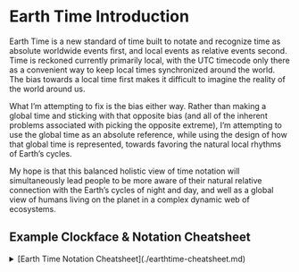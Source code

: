 # Earth Time Introduction

Earth Time is a new standard of time built to notate and recognize time as absolute worldwide events first, and local events as relative events second. Time is reckoned currently primarily local, with the UTC timecode only there as a convenient way to keep local times synchronized around the world. The bias towards a local time first makes it difficult to imagine the reality of the world around us.

What I’m attempting to fix is the bias either way. Rather than making a global time and sticking with that opposite bias (and all of the inherent problems associated with picking the opposite extreme), I’m attempting to use the global time as an absolute reference, while using the design of how that global time is represented, towards favoring the natural local rhythms of Earth’s cycles.

My hope is that this balanced holistic view of time notation will simultaneously lead people to be more aware of their natural relative connection with the Earth’s cycles of night and day, and well as a global view of humans living on the planet in a complex dynamic web of ecosystems.

## Example Clockface & Notation Cheatsheet

<details>
<summary>[Earth Time Notation Cheatsheet](./earthtime-cheatsheet.md)</summary>
<br>
Name | Notation | Example | Explanation
--- | --- | --- | ---
Global Time | `@` | `@045` or `@45` | The number of beats since midnight ETO
Day | `:` | `:005` or `:5` | The number of days after the SS containing day ETO
Year | `!` | `!2015` | The number of solar years since Christ’s birth ETO
Smaller Beat Denominations | `.` | `@045.27` or `@45.27` | Denotes infinitely smaller denominations of beats
Midnight | `*` | `*837` | The relative midnight (in beats) based on your location from ETO
Sunrise | `^` | `^109` | The relative sunrise (in beats) based on your location from ETO
Midday | `#` | `#337` | The relative midday (in beats) based on your location from ETO
Sunset | `-` | `-560` | The relative sunset (in beats) based on your location from ETO
Wake Time | `{` | `{123` | The global time you wake up
Bed Time | `}` | `}159` | The global time you go to bed
Southern Solstice | `ss` | `ss` = `:0` in `!2015` | The moment when the sun is at the most southern point in relation to Earth (represented in days). The first day of Winter in the northern hemisphere.
Mid-Southern Solstice | `mss` | `mss` = `:46` in `!2015` | The halfway point between the southern solstice and northward equinox (represented in days)
Northward Equinox | `ne` | `ne` = `:91` in `!2015` | When the sun is travelling northward and crosses the equator (represented in days) The first day of Spring in the northern hemisphere.
Mid-Northward Equinox | `mne` | `mne` = `:137` in `!2015` | The halfway point between the northward equinox and northern solstice (represented in days)
Northern Solstice | `ns` | `ms` = `:182` in `!2015` | The moment when the sun is at the most northern point in relation to Earth (represented in days) The first day of Summer in the northern hemisphere.
Mid-Northern Solstice | `mns` | `mns` = `:228` in `!2015` | The halfway point between the northern solstice and southward equinox (represented in days)
Southward Equinox | `se` | `se` = `:274` in `!2015` | When the sun is traveling southward and crosses the equator (represented in days) The first day of Autumn in the northern hemisphere.
Mid-Southward Equinox | `mse` | `mse` = `:319` in `!2015` | The halfway point between the southward equinox and southern solstice (represented in days)
Relative Time Mark | `\|` | `^\|@52\|`<br>`\|@20\|@`<br>`:\|:30\|`<br>`\|:19\|mss`<br>`@\|!1:15@32\|`<br>`:159\|:5\|` | 52 beats after sunrise<br>20 beats before current time<br>30 days after current day<br>19 days before mid-southern solstice<br>1 year, 15 days, 32 beats from now<br>5 days after my birthday (the 159th day)
Absolute Time | | `!2015:287@008` | Year: 2015<br>Day: 287<br>Beat: 008
Time Duration | `%` | `@53%`<br>`:16%`<br>`!12%`<br>`!27:157%` | 53 beats long<br>16 days long<br>12 years long<br>My current age
<details>

![Earth Time Clockface](images/EarthTime-Clockface.jpg)

### Time Read From Solar Events

Each day is a fluctuating cycle of sunsight and sunclipse. Due to the necessarily imperfect orbit of Earth around the Sun, the length of each day is approximately 24 hours in length, with a margin of error of ~1 second. This error compounds to an approximate 30-500 second difference every year, depending on the year. Such fluctuations wreak havoc on our rigid Gregorian calendar with its unmoving day-length, which was originally based on convenient averages ([Wikipedia](https://en.wikipedia.org/wiki/Gregorian_calendar#Accuracy)). Adjustments such as the leap year, and unnatural delineations keep the system going, but are really just patches to an already non-optimal system.

#### Earth Time Influences

Earth Time takes cues from the [French Decimal](https://en.wikipedia.org/wiki/Decimal_time) system, as well as the [Internet Swatch Time](https://en.wikipedia.org/wiki/Swatch_Internet_Time) system, primarily focusing on a simpler to comprehend base ten segregation of time. Each day is broken into 1000 "beats" (denoted by a preceding `@` symbol i.e. `@1000`), which is then broken into as many smaller denominations as required, such as decibeats (.1), centibeats (.01), millibeats (.001), and so on.

Because each day inherently differs in length, rather than lasting an exact 1440 minutes (or a clean 86400 seconds), the length of each beat fluctuates in absolute value on a day-to-day basis to evenly divide the exact number of seconds actually occurring within that day into 1000 even beats. This inherently means that, in actuality, the beat unit denotes different amounts of time based on the current cycles that the Earth presents. The length of 1 beat fluctuates on a day to day basis, unlike a single minute which is the same amount of time regardless of length of day.

The issue of maintaining an accurate measurement of time on a day-to-day basis is solved by using the SI standard of time, the second, as its base conversion point. This constant acts as an absolute anchor with which the relative time can be based. Specifically, the UNIX standard of time, with its limitless non-cyclical accounting of time, acts as an absolute value in time throughout the foreseeable future history. Each second, because there is no upward limit, acts as a specific marker in time. Any date, down to the second, can be derived from the single standardized string of characters that represent UNIX time.

#### Global Solar Events (GSE)

Having such a fine resolution non-cyclical absolute time allows us to accurately account for the length of time world-wide absolute events occur. The list of these world-wide events is not long, and act as the basis of marking major events. They are as follows:

Global Solar Event | Notation | Explanation
--- | --- | ---
Southern Solstice | `ss` | The moment when the sun is at the most southern point in relation to Earth
Northward Equinox | `ne` | When the sun in traveling northward and crosses the equator
Northern Solstice | `ns` | When the sun is at the most northern point in relation to Earth
Southward Equinox | `se` | When the sun is traveling southward and crosses the equator

Note the neutral references to sun location, rather than seasonal interpretations. Because these are global solar events (GSEs) that the entire earth experiences at once, referring to them in relative locational terms would defeat the purpose of a global Earth reckoning of time.

Because the majority of the earth marks each new year as occurring somewhere around the Southern Solstice `ss` (~Dec. 21), the Earth Time New Year occurs during the UNIX time second that the Southern Solstice global solar event occurs. The length of the year is demarcated by the exact time (in UNIX seconds) that it takes for the earth to complete one entire orbit around the sun, returning to its cyclical moment of the next Southern Solstice. Each year differs in length by any number of seconds, but because the length of each beat is dynamically flexible, based on the absolute value of seconds, no problems arise (such as leap year) that require manual patching for consistency.

The remaining three global solar events, `ne`, `ns`, and `se`, respectively, are calculated out and UNIX values are assigned to their events. These events mark the beginnings of the relative seasons in each hemisphere, and will continue to do so the Earth Time as well. However, the events themselves will officially be referred to as their global names rather than their local seasons. “When is the first day of Autumn?” “It starts on Southward Equinox.”

Because each global solar event has a pre-calculated occurrence, the exact amount of UNIX time between each event is known and can be used to assign relative Earth Time units to denote their occurrence. Each global solar event fluctuates in small margins from year to year, so each global solar event is accurately calculated out from the actual event occurrence, rather than its lower resolution day. However, for convenience sake, the day that contains the global solar event does become the container that the event is referred to. `ss` becomes `:0`, `ne` becomes ~`:91`, `ns` is ~`:182`, and the `se` is ~`:274`, based on the actual alignment of the earth that year.

Breaking up the year into its four global solar events, while acting as a sort of constant reference to the position of the earth around the sun, is so large a resolution that it becomes not useful in day to day life. Especially since we are currently used to a 12 month Gregorian calendar, where each month is approximately 30 days long. This makes earth Earth Time “month” approximately three months long. While doable, it is not efficient for making the adjustment from the Gregorian calendar system to the Earth Time system. Because of this problem, some simple division can be employed to mark relative times between the absolute global solar events.

By dividing the relative UNIX seconds between each global solar event in half, we are given faux-absolute events that occur exactly halfway between each global solar event, arbitrarily creating four new global events to complement the naturally occurring global solar events. (It occurs to me that each global solar event could be divided into three equal parts, effectively creating an exact equivalent of Gregorian calendar’s months, but this has not yet been explored.) Each one is given a neutral name that denotes the sun’s position in relation to the earth. For example:

Global Solar Event | Name | Day of The Year
--- | --- | ---
Southern Solstice | `ss` | `:0`
Mid-Southern Solstice | `mss` | ~`:46`
Northward Equinox | `ne` | ~`:91`
Mid-Northward Equinox | `mne` | ~`:137`
Northern Solstice | `ns` | ~`:182`
Mid-Northern Solstice | `mns` | ~`:228`
Southward Equinox | `se` | ~`:274`
Mid-Southward Equinox | `mse` | ~`:319`

This level of detail arbitrarily breaks down the entirety of the year into eight ~46 day-long events. A more useful scale for chunking, and still simple enough to not complicate the amount of detail needed to represent the current relative time throughout the year. As before, each event is represented by the containing day in which the event occurs.

#### Local Solar Events (LSE)

At this point, as we transition out of dates into the smaller resolution of time, it becomes important to note that events occur at a fixed moment in time, rather than arbitrarily filling up pre-defined blocks of time. For example, the “First Day Of Summer” is, in actuality, the day that contains the global solar event of the Northern Solstice if you’re currently living in the northern hemisphere. So such events should, for sake of clarity and understanding, be referred to as moments in time, rather than filling up man-made pre-defined days. I have no problem with devoting an entire day (or whatever arbitrary length of time) to celebration of any given event, but the event itself occurs at a specific time, and that specific UNIX second is the unit in which that event officially occurs.

Essentially, this simultaneously fosters a global acceptance that events occur at one specific time world-wide, as well as allowing people to celebrate that event during the start and finish of whatever container they wish to wrap around that specific event. It fosters an absolute understanding as well as a cultural or individual freedom to choose how to react. Trust of people based on absolute facts.

The concept of what denotes the most apparent part of the calendar, the day, is different than what is currently done, and requires something of a paradigm shift. Though, it makes sense once the rationale is explained.

If the four global solar events (the quarterly position of the earth in its orbit around the sun) are the measurement of the year, then using the rotation of the earth in relation to the sun as the measurement of the day makes most sense. However, the way we currently measure time is not based on the exact rotation of the earth, but rather a convenient simplification based on acceptance of the UTC and its mostly nonsensical political breakdown of timezones. While more useful than any other time accounting system in recorded history, it leaves much to be desired.

#### Night & Day

Looking to nature again, we find two events that we as humans understand as actually separating one day from the other. The beginning of night and the beginning of day, or sunrise and sunset. These two events, while not _global_ solar events, are still solar events on a local scale. This makes a distinction between two kinds of solar events. Global solar events (GSE), which the whole world experiences at once, and is used to calculate the cycle of the year. And the "local solar events" (LSE), which only a portion of the world experiences at a time relative to the earth’s current rotation in relation to the sun.

These two kinds of solar events act as absolute values within their respective global or local cycles. The important distinction to be made here is that both occur in parallel to each other, and influence each other, but they are two separate systems. Days are not a smaller increment of years. The number of times the earth spins on its local axis is not connected to the amount of time it takes for the earth to orbit around the sun. While the two rates are nearly fixed constants, making them seem to be causal, they are in fact correlational, and fluctuate in number of absolute seconds UNIX from cycle to cycle. This is the real paradigm shift in understanding the rationale behind the nature of distinguishing between the GSE and LSE as the two individual but interconnected systems for reckoning the holistic nature of Earth Time.

The interesting difference in nature between the two kinds of solar events is that while GSEs have four nearly equal ratios between events, all of which are relatively easy to calculate (`ss`, `ne`, `ns`, `se`), with LSEs we aren’t so lucky.

LSEs only have two easily measurable events, sunrise and sunset, neither of which are absolute times with which the start of the day can be pegged to, considering that the length of daylight is different depending on the relative location of the sun in its global cycle. Instead some relative math needs to be done to find the halfway points between the calculable sunrise and sunset.

Because the LSEs are given unique timestamps in UNIX time, we assign an official arbitrary "local event" (LE) to the two halfway points between the respective LSEs. The distinction here is the difference between absolute facts such as the exact starting time of Nautical Twilight (LSE) vs. times added for convenience based on those solar events i.e. Midnight (LE) is the calculated halfway point between Sunclipse and Sunsight.

This gives us four distinct times each day-cycle against which all other daily times are calculated. They are:

Local Solar Event | Notation | Explanation | Time
--- | --- | --- | ---
Midnight | `*` | The arbitrary LE occurring halfway between the previous sunset and the upcoming sunrise | This becomes the start of a new day cycle, becoming `@000`
Sunrise | `^` | The absolute LSE of when the sun is 18 degrees above the eastern horizon. | The absolute `@time` fluctuates based on time of the year
Midday | `#` | The arbitrary LE occurring halfway between the current day’s sunrise and upcoming sunset. | In relation to the opposing midnight, this occurs `@500`<br><br>There can be very small fluctuations in this number, but they are often very minor and occur simply because of the sine wave nature of the yearly cycle. The largest fluctuations occur around the mid-solar events, as those are the times with the greatest change in relative daylight. The effects are more pronounced the closer the physical location to the poles
Sunset | `-` | The absolute LSE of when the sun remains 18 degrees above the western horizon. | The absolute `@time` fluctuates based on time of year

#### Relative Local Solar Events

In accordance with the goals of Earth Time, which is to first create an absolute global time, and then make it understood and relatable to the natural rhythms of the earth second, but in a balanced way, this clean demarcation of time only works for one physical location on the planet. All other local times are relative based off of that location.

The location where time “originates” (Earth Time’s equivalent to the UTC -000 in Greenwich village), is the **Pacific Pole of Inaccessibility** ([48°52.6′S 123°23.6′W](https://goo.gl/maps/uLKnKCU5Zrw)). This is the single point on earth furthest from any land mass. At approximately 1600 miles from any land mass, this is the furthest point from any political party, removing any potential superiority that living close to the origin of time could foster. It is the most neutral physical location on Earth.

All times, then, are calculated based on the global time which originates from this point. Rather than using politically arbitrary timezones to shift the amount of time from the UTC time origin, the Earth Time shifting is based on the exact location relative to the Origin.

To be a little less abstract, because every point on earth has different times for sunrise and sunset, which are used to calculate the start of each day, then the start of each day changes based on your exact location on the planet. Earth Time’s goals dictate that we should be using a global time to mark absolute times, but that also foster the natural cycles of the earth’s cycles.

As such, the origin simply exists to give the Local Solar events a kind of cyclical measuring stick, and how those measurements are interpreted is entirely dependent on the current location in which you currently stand.

For example, while `@000` marks midnight at the point of origin, `@000` means something completely different in another location. In Austin, TX., midnight occurs `@837`, and by extension, midday occurs `@337`. These times are constants based on the exact location of Austin, and therefore the residents of Austin would adapt all local times around the cyclical local events of the sun. They would simply be referring to those local events in the global terminology but understanding the relative nature of what that global time means to them personally.

The benefits of using a global time to refer to local events are numerous, but most tangibly is the immediate benefit of never needing to coordinate global communication across timezones. Every person that refers to a specific time (`@178` for example) is referring to it in a global context. It is `@178` for everyone at the same time, world-wide. In our internet fueled society, this is becoming increasingly more important. Gone are the days when global businesses and deployed military were the only ones that needed to coordinate global communication. Care must still be taken to coordinate meetings that are within waking hours of other locations around the world, but one barrier is removed.

Let’s look at the clock face and see how these global times are represented to be understood quickly and simply, no matter your location on the earth. This is only one example of how to place emphasis on local pertinent time, while still using global values to notate the time.

## Clock-face Breakdown
![Earth Time Clockface](images/EarthTime-Clockface.jpg)

In this example, the clock-face has been loaded with as much information as possible. It's a little overwhelming at first, but becomes easier to understand as familiarity with the notation increases. Clock-faces can be simplified to any level of detail desired.

Information has been sized and colored to note the most important information first. Starting from the inner circle first, working our way outward to the outermost ring:

### Inner Circle

The grey inner circle, the clock-face, has all of the required information needed to tell the exact time, all written in the language script.

The current global time `@889` is the most prevalent feature. If simplified, this would be the most basic requirement to tell time. It’s what you’ll tell most people when they ask what time it is.

Just beneath the global time is the relative time string. This is what makes the `@time` make sense in relation to the current location. The format denotes how many beats have passed since the previous local event, and how many beats until the next major local event.

In this example, `*|@52|@225|^` means “52 beats have passed since midnight, and there are 225 beats until sunrise”.

The top pair of strings above the global time is the yearly cycle represented as year followed by days since the most recent southern solstice.

In this example, `!2015:328` means “328 days have passed since the 2015th southern solstice after Christ’s birth”.

Just below that is the relative string that helps give context to the large number of days contained within each year.

In this example, `mse|:8|:37|ss` means “8 days have passed since mid-southward equinox, and there are 37 days until next southern solstice”.

In the bottom of the inner circle is the nearest recognizable city to your current location so as to properly calculate the sunrise/sunset and time offset from Origin.

Just below the name of the city is the consonant string that represents the global position
In this example, the string `fvtgxpz` represents a location with the size of a large shopping mall, half a square mile. In reality, this resolution is much finer than necessary for an acceptable level of detail.

The resolution needed to represent the sun’s position, with enough accuracy that there aren’t large discrepancies between different “timezones” but also can hide exact positions of people would either be triangles the size of Kentucky `fvt`, or triangles the size of Rhode Island `fvtg`. I’m sure the resolution of 3 divisions is sufficient.

The scheme I’m using to denote exact locations is an area of measurement based on dividing the surface of the earth into smaller and smaller equilateral triangles, and is outside of the scope of this explanation. For the curious, you can read the documentation for Triegions [here](https://docs.google.com/document/d/1hgGa0-CQazAhI1en_uze578tIpqnIyYvHelx7AZYvR8/edit?usp=sharing).

* The inner ring visually represents the information provided by the daily local cycle.
* The ring is divided into 10 equal sections, each representing 100 beats (@100%).
* The red tic mark represents `@000`
* The ring is rotated so that local midnight is at the very bottom of the circle.
* In this example, `*837` is the local time for midnight, so the red tic mark which represents `@000` is rotated relative to that.
* At the top of the ring is midday, the halfway point between the sunrise and sunset.
* In this case, `#337`. Or more accurately, `*|@500|`.
* The two other times notated by the `^` and `-` symbols represent sunrise and sunset, respectively.
* In this example, ^109 means that sunrise occurs `@109`, and `-560` means that sunset occurs `@560` locally.
* The white circle with the `@` symbol inside of it is a visual representation of the current global time.
* While the numbers are not written on the clockface, the `@` symbol represents the current time, which in this case is `@889`.
* The color of the inner ring represents the amount of sunlight visible at that point in time relative your location.
* The outer ring represents the global yearly cycle, independent of the local daily cycle.
* The ring is divided into 8 equal parts, with each tic mark representing one of the eight global events.
* The bottom of the circle represents the southern solstice, or `:0` days.
* Each tic mark after that is the relative number of days since the southern solstice.
* The white circle with the `:` symbol in it is the current day, represented visually.
